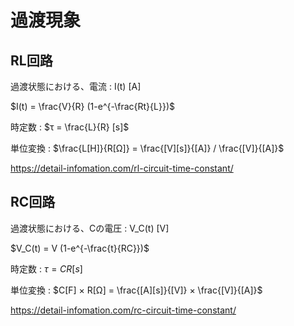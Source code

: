 # 過渡現象

## RL回路
過渡状態における、電流 : I(t) [A]

$I(t) = \frac{V}{R} (1-e^{-\frac{Rt}{L}})$

時定数 : $τ = \frac{L}{R} [s]$

単位変換 : $\frac{L[H]}{R[Ω]} = \frac{[V][s]}{[A]} / \frac{[V]}{[A]}$

https://detail-infomation.com/rl-circuit-time-constant/


## RC回路
過渡状態における、Cの電圧 : V_C(t) [V]

$V_C(t) = V (1-e^{-\frac{t}{RC}})$

時定数 : $τ = CR [s]$

単位変換 : $C[F] × R[Ω] = \frac{[A][s]}{[V]} × \frac{[V]}{[A]}$

https://detail-infomation.com/rc-circuit-time-constant/

